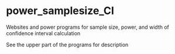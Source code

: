 # power_samplesize_CI   
Websites and power programs for sample size, power, and width of confidence interval calculation   

See the upper part of the programs for description 
